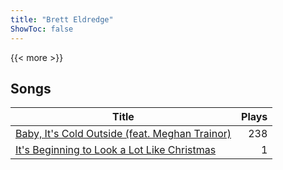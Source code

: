 ```yaml
---
title: "Brett Eldredge"
ShowToc: false
---
```


{{< more >}}

## Songs
Title | Plays 
----- | -----: 
[Baby, It's Cold Outside (feat. Meghan Trainor)](/songs/baby-its-cold-outside-feat-meghan-trainor) | 238
[It's Beginning to Look a Lot Like Christmas](/songs/its-beginning-to-look-a-lot-like-christmas) | 1

